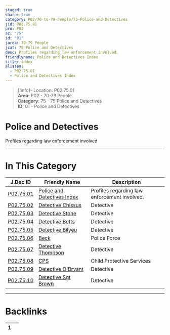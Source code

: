 ```yaml
---  
staged: true  
share: true  
category: P02/70-to-79-People/75-Police-and-Detectives  
jid: P02.75.01  
pro: P02  
ac: "75"  
id: "01"  
jarea: 70-79 People  
jcat: 75 Police and Detectives  
desc: Profiles regarding law enforcement involved.  
friendlyname: Police and Detectives Index  
title: index  
aliases:  
  - P02-75-01  
  - Police and Detectives Index  
---  
```

>[!info]- Location: P02.75.01  
>**Area:** P02 - 70-79 People  
>**Category:** 75 - 75 Police and Detectives  
>**ID:** 01 - Police and Detectives  
  
# Police and Detectives  
  
Profiles regarding law enforcement involved  
   
  
  
---  
# In This Category  
  
| J.Dec ID                                                                                                         | Friendly Name                                                                                                              | Description                                  |  
| ---------------------------------------------------------------------------------------------------------------- | -------------------------------------------------------------------------------------------------------------------------- | -------------------------------------------- |  
| [P02.75.01](index.md)                  | [Police and Detectives Index](index.md)          | Profiles regarding law enforcement involved. |  
| [P02.75.02](./02-Detective-Chissus.md)   | [Detective Chissus](./02-Detective-Chissus.md)     | Detective                                    |  
| [P02.75.03](./03-Detective-Stone.md)     | [Detective Stone](./03-Detective-Stone.md)         | Detective                                    |  
| [P02.75.04](./04-Detective-Betts.md)     | [Detective Betts](./04-Detective-Betts.md)         | Detective                                    |  
| [P02.75.05](./05-Detective-Bilyeu.md)    | [Detective Bilyeu](./05-Detective-Bilyeu.md)       | Detective                                    |  
| [P02.75.06](./06-Beck.md)                | [Beck](./06-Beck.md)                               | Police Force                                 |  
| [P02.75.07](./07-Detective-Thompson.md)  | [Detective Thompson](./07-Detective-Thompson.md)   | Detective                                    |  
| [P02.75.08](./08-CPS.md)                 | [CPS](./08-CPS.md)                                 | Child Protective Services                    |  
| [P02.75.09](./09-Detective-O%E2%80%99Bryant.md)  | [Detective O'Bryant](./09-Detective-O%E2%80%99Bryant.md)   | Detective                                    |  
| [P02.75.10](./10-Detective-Sgt-Brown.md) | [Detective Sgt Brown](./10-Detective-Sgt-Brown.md) | Detective                                    |  
  
  
---  
# Backlinks  
<div><table class="dataview table-view-table"><thead class="table-view-thead"><tr class="table-view-tr-header"><th class="table-view-th"><span></span><span class="dataview small-text">1</span></th><th class="table-view-th"><span></span></th></tr></thead><tbody class="table-view-tbody"></tbody></table></div>